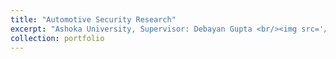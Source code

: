 ```yaml
---
title: "Automotive Security Research"
excerpt: "Ashoka University, Supervisor: Debayan Gupta <br/><img src='/images/autosec_display1.jpeg'>"
collection: portfolio
---
```


 
